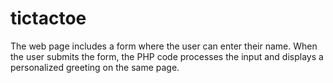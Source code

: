 # tictactoe
The web page includes a form where the user can enter their name. When the user submits the form, the PHP code processes the input and displays a personalized greeting on the same page.
